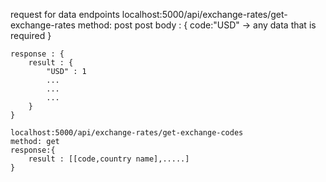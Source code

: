 request for data 
endpoints
    localhost:5000/api/exchange-rates/get-exchange-rates 
    method: post
    post body : {
            code:"USD" -> any data that is required
            }

    response : {
        result : {
            "USD" : 1
            ...
            ...
            ...
        }
    }

    localhost:5000/api/exchange-rates/get-exchange-codes
    method: get
    response:{
        result : [[code,country name],.....]
    }


